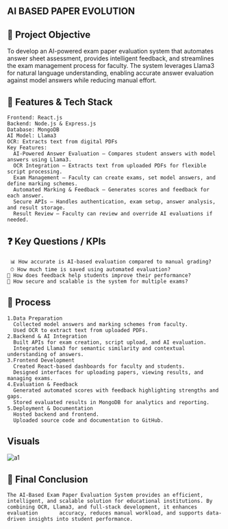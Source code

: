 ## AI BASED PAPER EVOLUTION
## 📌 Project Objective
  To develop an AI-powered exam paper evaluation system that automates answer sheet assessment, provides intelligent feedback, and streamlines the exam management process for faculty.
  The system leverages Llama3 for natural language understanding, enabling accurate answer evaluation against model answers while reducing manual effort.
## 📂 Features & Tech Stack
    Frontend: React.js
    Backend: Node.js & Express.js
    Database: MongoDB
    AI Model: Llama3
    OCR: Extracts text from digital PDFs
    Key Features:
      AI-Powered Answer Evaluation – Compares student answers with model answers using Llama3.
      OCR Integration – Extracts text from uploaded PDFs for flexible script processing.
      Exam Management – Faculty can create exams, set model answers, and define marking schemes.
      Automated Marking & Feedback – Generates scores and feedback for each answer.
      Secure APIs – Handles authentication, exam setup, answer analysis, and result storage.
      Result Review – Faculty can review and override AI evaluations if needed.
 ## ❓ Key Questions / KPIs
     📊 How accurate is AI-based evaluation compared to manual grading?
     ⏱ How much time is saved using automated evaluation?
    🧾 How does feedback help students improve their performance?
    🔐 How secure and scalable is the system for multiple exams?
## 🔧 Process
    1.Data Preparation
      Collected model answers and marking schemes from faculty.
      Used OCR to extract text from uploaded PDFs.
    2.Backend & AI Integration
      Built APIs for exam creation, script upload, and AI evaluation.
      Integrated Llama3 for semantic similarity and contextual understanding of answers.
    3.Frontend Development
      Created React-based dashboards for faculty and students.
      Designed interfaces for uploading papers, viewing results, and managing exams.
    4.Evaluation & Feedback
      Generated automated scores with feedback highlighting strengths and gaps.
      Stored evaluated results in MongoDB for analytics and reporting.
    5.Deployment & Documentation
      Hosted backend and frontend.
      Uploaded source code and documentation to GitHub.
## Visuals
![a1](https://github.com/user-attachments/assets/b5b4f4cc-6fdd-4a1b-b98c-7f1e913612c9)

## 🏁 Final Conclusion
    The AI-Based Exam Paper Evaluation System provides an efficient, intelligent, and scalable solution for educational institutions. By combining OCR, Llama3, and full-stack development, it enhances evaluation       accuracy, reduces manual workload, and supports data-driven insights into student performance.



